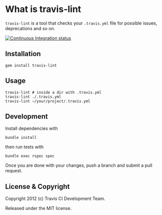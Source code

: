 # What is travis-lint

`travis-lint` is a tool that checks your `.travis.yml` file for possible issues, deprecations and so on.

[![Continuous Integration status](https://secure.travis-ci.org/travis-ci/travis-lint.png)](http://travis-ci.org/travis-ci/travis-lint)


## Installation

    gem install travis-lint


## Usage

    travis-lint # inside a dir with .travis.yml
    travis-lint ./.travis.yml
    travis-lint ~/your/project/.travis.yml


## Development

Install dependencies with

    bundle install

then run tests with

    bundle exec rspec spec

Once you are done with your changes, push a branch and submit a pull request.


## License & Copyright

Copyright 2012 (c) Travis CI Development Team.

Released under the MIT license.
